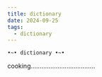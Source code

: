 ```yaml
---
title: dictionary 
date: 2024-09-25
tags:
  - dictionary
---
```


<span class="center-text">`•~• dictionary •~•`</span>

cooking....................................
